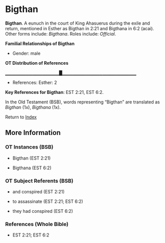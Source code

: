 # Bigthan
**Bigthan**. 
A eunuch in the court of King Ahasuerus during the exile and return, mentioned in Esther as Bigthan in 2:21 and Bigthana in 6:2 (acai). 
Other forms include: 
*Bigthana*. 
Roles include: 
_Official_. 




**Familial Relationships of Bigthan**


* Gender: male


**OT Distribution of References**

▁▁▁▁▁▁▁▁▁▁▁▁▁▁▁▁█▁▁▁▁▁▁▁▁▁▁▁▁▁▁▁▁▁▁▁▁▁▁
* References: Esther: 2



**Key References for Bigthan**: 
EST 2:21, EST 6:2. 


In the Old Testament (BSB), words representing “Bigthan” are translated as 
*Bigthan* (1x), *Bigthana* (1x). 




Return to [Index](00-Index.md)

## More Information

### OT Instances (BSB)

* Bigthan (EST 2:21)

* Bigthana (EST 6:2)



### OT Subject Referents (BSB)

* and conspired (EST 2:21)

* to assassinate (EST 2:21; EST 6:2)

* they had conspired (EST 6:2)



### References (Whole Bible)

* EST 2:21; EST 6:2



